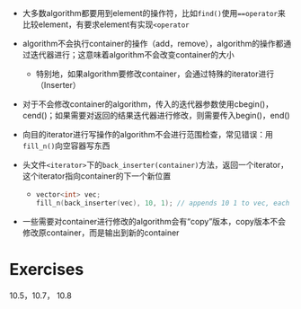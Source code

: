 - 大多数algorithm都要用到element的操作符，比如`find()`使用`==operator`来比较element，有要求element有实现`<operator`

- algorithm不会执行container的操作（add，remove），algorithm的操作都通过迭代器进行；这意味着algorithm不会改变container的大小

  - 特别地，如果algorithm要修改container，会通过特殊的iterator进行（Inserter）

- 对于不会修改container的algorithm，传入的迭代器参数使用cbegin()，cend()；如果需要对返回的结果迭代器进行修改，则需要传入begin()，end()

- 向目的iterator进行写操作的algorithm不会进行范围检查，常见错误：用`fill_n()`向空容器写东西

- 头文件`<iterator>`下的`back_inserter(container)`方法，返回一个iterator，这个iterator指向container的下一个新位置

  - ```c++
    vector<int> vec;
    fill_n(back_inserter(vec), 10, 1); // appends 10 1 to vec, each assignment will call push_back() on vec
    ```

- 一些需要对container进行修改的algorithm会有“copy”版本，copy版本不会修改原container，而是输出到新的container

# Exercises

10.5，10.7， 10.8